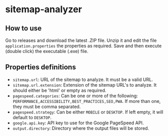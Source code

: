 # sitemap-analyzer

## How to use
Go to releases and download the latest .ZIP file. Unzip it and edit the file `application.properties` the properties as required. Save and then execute (double click) the executable (.exe) file.

## Properties definitions
- `sitemap.url`: URL of the sitemap to analyze. It must be a valid URL.
- `sitemap.url.extension`: Extension of the sitemap URL's to analyze. It should either be 'html' or empty as required.
- `pagespeed.categories`: Can be one or more of the following: `PERFORMANCE,ACCESSIBILITY,BEST_PRACTICES,SEO,PWA`. If more than one, they must be comma separated.
- `pagespeed.strategy`: Can be either `MOBILE` or `DESKTOP`. If left empty, it will default to `DESKTOP`.
- `google.api.key`: API key to use for the Google PageSpeed API.
- `output.directory`: Directory where the output files will be stored.
